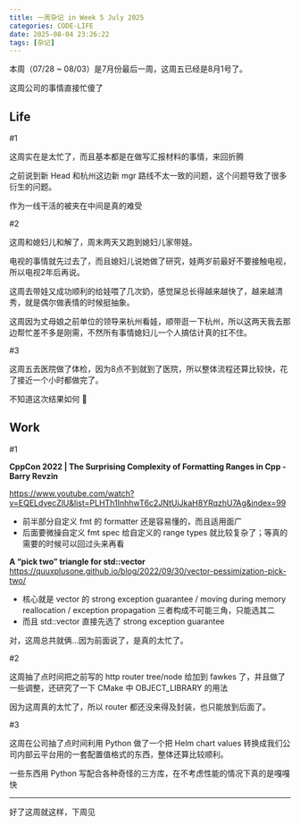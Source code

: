 ```yaml
---
title: 一周杂记 in Week 5 July 2025
categories: CODE-LIFE
date: 2025-08-04 23:26:22
tags: [杂记]
---
```

本周（07/28 ~ 08/03）是7月份最后一周，这周五已经是8月1号了。

这周公司的事情直接忙傻了

## Life

\#1

这周实在是太忙了，而且基本都是在做写汇报材料的事情，来回折腾

之前说到新 Head 和杭州这边新 mgr 路线不太一致的问题，这个问题导致了很多衍生的问题。

作为一线干活的被夹在中间是真的难受

\#2

这周和媳妇儿和解了，周末两天又跑到媳妇儿家带娃。

电视的事情就先过去了，而且媳妇儿说她做了研究，娃两岁前最好不要接触电视，所以电视2年后再说。

这周去带娃又成功顺利的给娃喂了几次奶，感觉屎总长得越来越快了，越来越清秀，就是偶尔做表情的时候挺抽象。

这周因为丈母娘之前单位的领导来杭州看娃，顺带逛一下杭州，所以这两天我去那边帮忙差不多是刚需，不然所有事情媳妇儿一个人搞估计真的扛不住。

\#3

这周五去医院做了体检，因为8点不到就到了医院，所以整体流程还算比较快，花了接近一个小时都做完了。

不知道这次结果如何 🤔

## Work

\#1

**CppCon 2022 | The Surprising Complexity of Formatting Ranges in Cpp - Barry Revzin**

https://www.youtube.com/watch?v=EQELdyecZlU&list=PLHTh1InhhwT6c2JNtUiJkaH8YRqzhU7Ag&index=99

- 前半部分自定义 fmt 的 formatter 还是容易懂的，而且适用面广
- 后面要微操自定义 fmt spec 给自定义的 range types 就比较复杂了；等真的需要的时候可以回过头来再看

**A “pick two” triangle for std::vector** https://quuxplusone.github.io/blog/2022/09/30/vector-pessimization-pick-two/

- 核心就是 vector 的 strong exception guarantee / moving during memory reallocation / exception propagation 三者构成不可能三角，只能选其二
- 而且 std::vector 直接先选了 strong exception guarantee

对，这周总共就俩...因为前面说了，是真的太忙了。

\#2

这周抽了点时间把之前写的 http router tree/node 给加到 fawkes 了，并且做了一些调整，还研究了一下 CMake 中 OBJECT_LIBRARY 的用法

因为这周真的太忙了，所以 router 都还没来得及封装，也只能放到后面了。

\#3

这周在公司抽了点时间利用 Python 做了一个把 Helm chart values 转换成我们公司内部云平台用的一套配置值格式的东西，整体还算比较顺利。

一些东西用 Python 写配合各种奇怪的三方库，在不考虑性能的情况下真的是嘎嘎快

---

好了这周就这样，下周见
